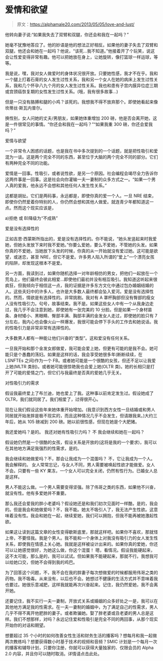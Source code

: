 # 爱情和欲望

> 原文：<https://alphamale20.com/2013/05/05/love-and-lust/>

他转向妻子说:“如果我失去了双臂和双腿，你还会和我在一起吗？”

她毫不犹豫地答应了。他的妙语是他的想法正好相反。如果他的妻子失去了双臂和双腿，他还会和她在一起吗？他说，“该死...我不知道。”他接着开了个玩笑，说这会让性爱变得非常有趣。他可以把她放在身上，让她旋转，像打篮球一样运球，等等。

我是说，嘿，我对女人做爱时的身体状况很开放。只要她性感，我才不在乎。我和一个腿上打着石膏的女人发生过性关系，我和另一个女人在她的病床上发生过性关系，我和几个怀孕八九个月的女人发生过性关系。我也和患有子宫内膜异位症三期或宫颈癌恢复期的女性发生过性关系。(哦，我有很多故事...)

但是一只没有胳膊和腿的小鸡？该死的。我想我不得不放弃那个。即使她看起来像坎蒂丝·斯瓦内普尔。

换性别，女人问她的丈夫/男朋友，如果她体重增加 200 磅，他是否会离开她，这是一件很常见的事情。“你还会和我在一起吗？”“如果我重 300 磅，你还会爱我吗？”

爱情与欲望

一个非常令人困惑的话题，也是我在书中多次提到的一个话题，就是把性吸引和爱混为一谈。这是两个完全不同的东西，甚至位于大脑的两个完全不同的部分。它们有两种完全不同的功能。

爱情是一回事。性吸引，或者说性欲，是另一个原因。社会编程会竭尽全力告诉你这两件事是一回事。这是社会向你灌输一夫一妻制的众多方式之一。“如果一个男人真的爱我，他永远不会想和其他任何人发生性关系。”

这都是胡扯。它们是两码事，永远都是，即使你真的爱一个人。一旦 NRE 结束，即使你仍然爱着你特别的人，你仍然会想和其他人做爱。就连青少年都知道这一点。然而这个现实应该是，

a)拒绝
或
B)降级为“不成熟”

爱是没有选择性的

正如吉恩·西蒙斯所指出的，爱是没有选择性的。你不能说，“她头发竖起来时我爱她，但她头发放下来时我不爱她。”你要么爱她，要么不爱她，不管她的头发。如果你真的不爱她，当她放下头发的时候，你真的从一开始就没有爱过她。这可能是欲望，或迷恋，甚至 NRE，但它不是爱。许多男人陷入所谓的“爱上”一个漂亮女孩的陷阱，却发现这根本不是爱。

另一方面，我读到过，如果你随机选择一对年龄相仿的男女，把他们一起放在一个荒岛上，他们最终会彼此相爱...即使他们最初并没有相互吸引。我知道这听起来很疯狂，但我倾向于相信这一点，我的证据是许多东方文化中通过包办婚姻结婚的人。这些夫妇中的许多人，也许是大多数人最终都会坠入爱河。爱是没有选择性的。然而，情欲是有选择性的。非常挑剔。我对有 A 罩杯胸部但没有臀部的瘦女人没有性吸引力。句号，故事结束。我不是。如果这些女人中有一个从我身边走过，我几乎不会注意到她，即使她有一张完美的 10 分脸。但是如果一个身材苗条、身材矮小、黑眼睛、臀部丰满、胸部丰满的金发女人走过，即使她的脸只有 7 分左右，我内心也会像火山一样爆发，我很可能会停下手头的工作去和她说话。我的性吸引力是非常非常有选择性的。

大多数男人都有一种能让他们兴奋的“类型”。这和爱没有任何关系。

一旦我开始和那个金发女郎做爱，我可能会爱上她，但更有可能的是我不会。她可能只是个愚蠢的荡妇。如果是这样的话，我会享受她很多年(断断续续，在 LSNFTEs 之间)作为一个 FB。或者她可能是一个很酷的女孩，但还不足以让我爱上她(MLTR 类别)。或者她可能很惊艳我也会爱上她(OLTR 类)。她的长相只是打开了可能的爱情之门，但它们与我最终是否真的爱她几乎无关。

对性吸引力的需求

假设我最终爱上了布兰迪，她也爱上了我。这种事以前肯定发生过。假设她成了 OLTR，我们就同居了。我们相爱了，过得很开心。

现在让我们假设这些年来她体重开始增加。(我意识到西方女性一旦结婚或和男人同居就开始发胖是极不现实的，而且这种情况几乎不会发生，但请跟我来。)大约三年后，她从 105 磅减到 200 磅。她以前很性感，但现在她是个大肥猪。

我还爱她吗？是的。
我还对她有性吸引力吗？
不
我会继续和她在一起吗？

假设她仍然是一个很酷的女孩，假设关系是开放的(这将是我的一个要求)，我可以在其他地方满足我强烈的性需求，是的。

我会继续和她做爱吗？不，那会让我成为一个混蛋吗？
不，它让我成为一个人。我会解释的。
女人常常忘记，与女人不同，男人需要被唤起性欲才能做爱。女人不会。只要有一些 KY 果冻，一个女人可以完全关闭，仍然有性行为。已婚女人总是这样。

男人不能这么做。一个男人需要变得坚强。除了伟哥之类的东西，如果他不兴奋，就没有性。他有多爱她并不重要。

那么我还会爱我的胖小老婆吗？假设她还是和我们初次见面时一样酷，是的，我会的。但是我会和她做爱吗？不，我不能。她太不吸引人了，我无法产生性欲。这意味着没有性。我会和她在一起，继续爱她，我们可以拥抱，但我不能再被她激起性欲。

如果这让读到这篇文章的女性变得歇斯底里，那就这样吧。如果你不喜欢，那就怪上帝，不要怪我。我是个男人。我不能和一个身体上对我没有吸引力的女人发生性关系，即使我在情感上关心她。我就是这样被设计出来的。如果你真的爱她，你还可以让她感觉很好，为她这么做，你这个混蛋！
嗯，看情况。假设我能硬起来，这不太可能，那么是的，我可以试试。但如果我不能硬起来，那就不行。我想我可以给她口交，但她不会得到我的鸡巴。

为了回答这个问题，不，我不会在我的胖妻子每次想做爱的时候都服用伟哥之类的药物。我不吸毒。从来没有，以后也不会。她想过不健康的生活方式并不意味着我也要过。她很乐意减肥，这样我就能再次兴奋起来。记住，我仍然爱她，我不会离开她。

还要记住，我不实行一夫一妻制，开放式关系或婚姻的众多好处之一是，我可以在其他地方满足我的性需求。在一夫一妻制的婚姻中，为了满足自己的性需求，男人几乎不得不离开他肥胖的妻子。或者欺骗她。娶了胖老婆或丑老婆的男人总是这样。我们不想那样，对吗？永远记住爱和性吸引是完全不同的两回事，从那个现实开始你的对话和期望。

想要超过 35 个小时的如何改善女性生活和财务生活的播客吗？想每月和我一起做两次教练吗？想要获得数小时基于技术的视频和音频？SMIC 计划是一个每月一次的播客和辅导计划，只要你注册，你就可以获得大量独家的、仅限会员的 Alpha 2.0 内容，并且你可以随时取消。详情请点击此处。